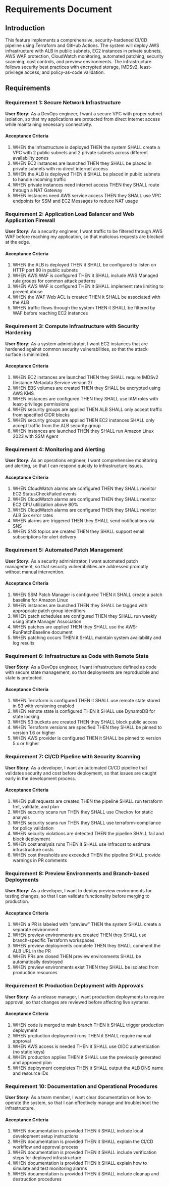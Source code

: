 # Requirements Document

## Introduction

This feature implements a comprehensive, security-hardened CI/CD pipeline using Terraform and GitHub Actions. The system will deploy AWS infrastructure with ALB in public subnets, EC2 instances in private subnets, AWS WAF protection, CloudWatch monitoring, automated patching, security scanning, cost controls, and preview environments. The infrastructure follows security best practices with encrypted storage, IMDSv2, least-privilege access, and policy-as-code validation.

## Requirements

### Requirement 1: Secure Network Infrastructure

**User Story:** As a DevOps engineer, I want a secure VPC with proper subnet isolation, so that my applications are protected from direct internet access while maintaining necessary connectivity.

#### Acceptance Criteria

1. WHEN the infrastructure is deployed THEN the system SHALL create a VPC with 2 public subnets and 2 private subnets across different availability zones
2. WHEN EC2 instances are launched THEN they SHALL be placed in private subnets with no direct internet access
3. WHEN the ALB is deployed THEN it SHALL be placed in public subnets to handle incoming traffic
4. WHEN private instances need internet access THEN they SHALL route through a NAT Gateway
5. WHEN instances need AWS service access THEN they SHALL use VPC endpoints for SSM and EC2 Messages to reduce NAT usage

### Requirement 2: Application Load Balancer and Web Application Firewall

**User Story:** As a security engineer, I want traffic to be filtered through AWS WAF before reaching my application, so that malicious requests are blocked at the edge.

#### Acceptance Criteria

1. WHEN the ALB is deployed THEN it SHALL be configured to listen on HTTP port 80 in public subnets
2. WHEN AWS WAF is configured THEN it SHALL include AWS Managed rule groups for common attack patterns
3. WHEN AWS WAF is configured THEN it SHALL implement rate limiting to prevent abuse
4. WHEN the WAF Web ACL is created THEN it SHALL be associated with the ALB
5. WHEN traffic flows through the system THEN it SHALL be filtered by WAF before reaching EC2 instances

### Requirement 3: Compute Infrastructure with Security Hardening

**User Story:** As a system administrator, I want EC2 instances that are hardened against common security vulnerabilities, so that the attack surface is minimized.

#### Acceptance Criteria

1. WHEN EC2 instances are launched THEN they SHALL require IMDSv2 (Instance Metadata Service version 2)
2. WHEN EBS volumes are created THEN they SHALL be encrypted using AWS KMS
3. WHEN instances are configured THEN they SHALL use IAM roles with least-privilege permissions
4. WHEN security groups are applied THEN ALB SHALL only accept traffic from specified CIDR blocks
5. WHEN security groups are applied THEN EC2 instances SHALL only accept traffic from the ALB security group
6. WHEN instances are launched THEN they SHALL run Amazon Linux 2023 with SSM Agent

### Requirement 4: Monitoring and Alerting

**User Story:** As an operations engineer, I want comprehensive monitoring and alerting, so that I can respond quickly to infrastructure issues.

#### Acceptance Criteria

1. WHEN CloudWatch alarms are configured THEN they SHALL monitor EC2 StatusCheckFailed events
2. WHEN CloudWatch alarms are configured THEN they SHALL monitor EC2 CPU utilization above 80%
3. WHEN CloudWatch alarms are configured THEN they SHALL monitor ALB 5xx error rates
4. WHEN alarms are triggered THEN they SHALL send notifications via SNS
5. WHEN SNS topics are created THEN they SHALL support email subscriptions for alert delivery

### Requirement 5: Automated Patch Management

**User Story:** As a security administrator, I want automated patch management, so that security vulnerabilities are addressed promptly without manual intervention.

#### Acceptance Criteria

1. WHEN SSM Patch Manager is configured THEN it SHALL create a patch baseline for Amazon Linux
2. WHEN instances are launched THEN they SHALL be tagged with appropriate patch group identifiers
3. WHEN patch schedules are configured THEN they SHALL run weekly using State Manager Association
4. WHEN patches are applied THEN they SHALL use the AWS-RunPatchBaseline document
5. WHEN patching occurs THEN it SHALL maintain system availability and log results

### Requirement 6: Infrastructure as Code with Remote State

**User Story:** As a DevOps engineer, I want infrastructure defined as code with secure state management, so that deployments are reproducible and state is protected.

#### Acceptance Criteria

1. WHEN Terraform is configured THEN it SHALL use remote state stored in S3 with versioning enabled
2. WHEN remote state is configured THEN it SHALL use DynamoDB for state locking
3. WHEN S3 buckets are created THEN they SHALL block public access
4. WHEN Terraform versions are specified THEN they SHALL be pinned to version 1.6 or higher
5. WHEN AWS provider is configured THEN it SHALL be pinned to version 5.x or higher

### Requirement 7: CI/CD Pipeline with Security Scanning

**User Story:** As a developer, I want an automated CI/CD pipeline that validates security and cost before deployment, so that issues are caught early in the development process.

#### Acceptance Criteria

1. WHEN pull requests are created THEN the pipeline SHALL run terraform fmt, validate, and plan
2. WHEN security scans run THEN they SHALL use Checkov for static analysis
3. WHEN security scans run THEN they SHALL use terraform-compliance for policy validation
4. WHEN security violations are detected THEN the pipeline SHALL fail and block deployment
5. WHEN cost analysis runs THEN it SHALL use Infracost to estimate infrastructure costs
6. WHEN cost thresholds are exceeded THEN the pipeline SHALL provide warnings in PR comments

### Requirement 8: Preview Environments and Branch-based Deployments

**User Story:** As a developer, I want to deploy preview environments for testing changes, so that I can validate functionality before merging to production.

#### Acceptance Criteria

1. WHEN a PR is labeled with "preview" THEN the system SHALL create a separate environment
2. WHEN preview environments are created THEN they SHALL use branch-specific Terraform workspaces
3. WHEN preview deployments complete THEN they SHALL comment the ALB URL in the PR
4. WHEN PRs are closed THEN preview environments SHALL be automatically destroyed
5. WHEN preview environments exist THEN they SHALL be isolated from production resources

### Requirement 9: Production Deployment with Approvals

**User Story:** As a release manager, I want production deployments to require approval, so that changes are reviewed before affecting live systems.

#### Acceptance Criteria

1. WHEN code is merged to main branch THEN it SHALL trigger production deployment
2. WHEN production deployment runs THEN it SHALL require manual approval
3. WHEN AWS access is needed THEN it SHALL use OIDC authentication (no static keys)
4. WHEN production applies THEN it SHALL use the previously generated and approved plan
5. WHEN deployment completes THEN it SHALL output the ALB DNS name and resource IDs

### Requirement 10: Documentation and Operational Procedures

**User Story:** As a team member, I want clear documentation on how to operate the system, so that I can effectively manage and troubleshoot the infrastructure.

#### Acceptance Criteria

1. WHEN documentation is provided THEN it SHALL include local development setup instructions
2. WHEN documentation is provided THEN it SHALL explain the CI/CD workflow and approval process
3. WHEN documentation is provided THEN it SHALL include verification steps for deployed infrastructure
4. WHEN documentation is provided THEN it SHALL explain how to simulate and test monitoring alarms
5. WHEN documentation is provided THEN it SHALL include cleanup and destruction procedures